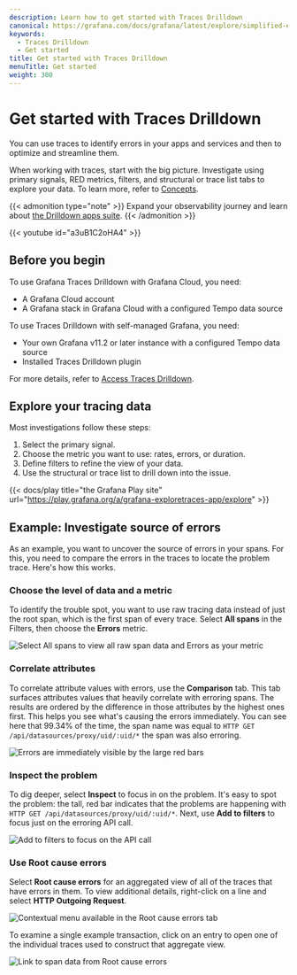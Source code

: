 ```yaml
---
description: Learn how to get started with Traces Drilldown
canonical: https://grafana.com/docs/grafana/latest/explore/simplified-exploration/traces/get-started/
keywords:
  - Traces Drilldown
  - Get started
title: Get started with Traces Drilldown
menuTitle: Get started
weight: 300
---
```


# Get started with Traces Drilldown

You can use traces to identify errors in your apps and services and then to optimize and streamline them.

When working with traces, start with the big picture.
Investigate using primary signals, RED metrics, filters, and structural or trace list tabs to explore your data.
To learn more, refer to [Concepts](../concepts/).

{{< admonition type="note" >}}
Expand your observability journey and learn about [the Drilldown apps suite](../../).
{{< /admonition >}}

{{< youtube id="a3uB1C2oHA4" >}}

## Before you begin

To use Grafana Traces Drilldown with Grafana Cloud, you need:

- A Grafana Cloud account
- A Grafana stack in Grafana Cloud with a configured Tempo data source

To use Traces Drilldown with self-managed Grafana, you need:

- Your own Grafana v11.2 or later instance with a configured Tempo data source
- Installed Traces Drilldown plugin

For more details, refer to [Access Traces Drilldown](../access/).

## Explore your tracing data

Most investigations follow these steps:

1. Select the primary signal.
1. Choose the metric you want to use: rates, errors, or duration.
1. Define filters to refine the view of your data.
1. Use the structural or trace list to drill down into the issue.

{{< docs/play title="the Grafana Play site" url="https://play.grafana.org/a/grafana-exploretraces-app/explore" >}}

## Example: Investigate source of errors

As an example, you want to uncover the source of errors in your spans.
For this, you need to compare the errors in the traces to locate the problem trace.
Here's how this works.

### Choose the level of data and a metric

To identify the trouble spot, you want to use raw tracing data instead of just the root span, which is the first span of every trace.
Select **All spans** in the Filters, then choose the **Errors** metric.

![Select All spans to view all raw span data and Errors as your metric](/media/docs/explore-traces/traces-drilldown-allspans-errors-red.png)

### Correlate attributes

To correlate attribute values with errors, use the **Comparison** tab.
This tab surfaces attributes values that heavily correlate with erroring spans.
The results are ordered by the difference in those attributes by the highest ones first. This helps
you see what's causing the errors immediately.
You can see here that 99.34% of the time, the span name was equal to `HTTP GET /api/datasources/proxy/uid/:uid/*` the span was also erroring.

![Errors are immediately visible by the large red bars](/media/docs/explore-traces/explore-traces-errors-metric-flow.png)

### Inspect the problem

To dig deeper, select **Inspect** to focus in on the problem.
It's easy to spot the problem: the tall, red bar indicates that the problems are happening with `HTTP GET /api/datasources/proxy/uid/:uid/*`.
Next, use **Add to filters** to focus just on the erroring API call.

![Add to filters to focus on the API call](/media/docs/explore-traces/explore-traces-errors-add-filters-flow.png)

### Use Root cause errors

Select **Root cause errors** for an aggregated view of all of the traces that have errors in them.
To view additional details, right-click on a line and select **HTTP Outgoing Request**.

![Contextual menu available in the Root cause errors tab](/media/docs/explore-traces/explore-traces-errors-rcause-menu.png)

To examine a single example transaction, click on an entry to open one of the individual traces used to construct that aggregate view.

![Link to span data from Root cause errors](/media/docs/explore-traces/explore-traces-errors-root-cause.png)
